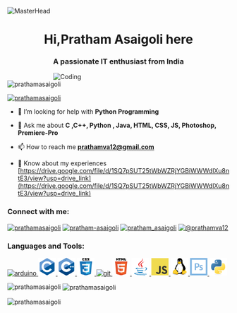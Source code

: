 ![MasterHead](https://previews.123rf.com/images/karpenkoilia/karpenkoilia1805/karpenkoilia180500027/102146167-vector-line-web-concept-for-programming-linear-web-banner-for-coding-.jpg)
<h1 align="center">Hi,Pratham Asaigoli here </h1>
<h3 align="center">A passionate IT enthusiast from India</h3>
<img align="right" alt="Coding" width="400" src="https://cdn.dribbble.com/users/1162077/screenshots/3848914/programmer.gif">

<p align="left"> <img src="https://komarev.com/ghpvc/?username=prathamasaigoli&label=Profile%20views&color=0e75b6&style=flat" alt="prathamasaigoli" /> </p>

<p align="left"> <a href="https://twitter.com/PrathamAsaigoli" target="blank"><img src="https://img.shields.io/twitter/follow/prathamasaigoli?logo=twitter&style=for-the-badge" alt="prathamasaigoli" /></a> </p>

- 🤝 I’m looking for help with **Python Programming**

- 💬 Ask me about **C ,C++, Python , Java, HTML, CSS, JS, Photoshop, Premiere-Pro**
- 📫 How to reach me **prathamva12@gmail.com**

- 📄 Know about my experiences [https://drive.google.com/file/d/1SQ7pSUT25tWbWZRjYGBiWWWdlXu8ntE3/view?usp=drive_link](https://drive.google.com/file/d/1SQ7pSUT25tWbWZRjYGBiWWWdlXu8ntE3/view?usp=drive_link)

<h3 align="left">Connect with me:</h3>
<p align="left">
<a href="https://twitter.com/prathamasaigoli" target="blank"><img align="center" src="https://raw.githubusercontent.com/rahuldkjain/github-profile-readme-generator/master/src/images/icons/Social/twitter.svg" alt="prathamasaigoli" height="30" width="40" /></a>
<a href="https://linkedin.com/in/pratham-asaigoli" target="blank"><img align="center" src="https://raw.githubusercontent.com/rahuldkjain/github-profile-readme-generator/master/src/images/icons/Social/linked-in-alt.svg" alt="pratham-asaigoli" height="30" width="40" /></a>
<a href="https://instagram.com/pratham_asaigoli" target="blank"><img align="center" src="https://raw.githubusercontent.com/rahuldkjain/github-profile-readme-generator/master/src/images/icons/Social/instagram.svg" alt="pratham_asaigoli" height="30" width="40" /></a>
<a href="https://www.hackerrank.com/@prathamva12" target="blank"><img align="center" src="https://raw.githubusercontent.com/rahuldkjain/github-profile-readme-generator/master/src/images/icons/Social/hackerrank.svg" alt="@prathamva12" height="30" width="40" /></a>
</p>

<h3 align="left">Languages and Tools:</h3>
<p align="left"> <a href="https://www.arduino.cc/" target="_blank" rel="noreferrer"> <img src="https://cdn.worldvectorlogo.com/logos/arduino-1.svg" alt="arduino" width="40" height="40"/> </a> <a href="https://www.cprogramming.com/" target="_blank" rel="noreferrer"> <img src="https://raw.githubusercontent.com/devicons/devicon/master/icons/c/c-original.svg" alt="c" width="40" height="40"/> </a> <a href="https://www.w3schools.com/cpp/" target="_blank" rel="noreferrer"> <img src="https://raw.githubusercontent.com/devicons/devicon/master/icons/cplusplus/cplusplus-original.svg" alt="cplusplus" width="40" height="40"/> </a> <a href="https://www.w3schools.com/css/" target="_blank" rel="noreferrer"> <img src="https://raw.githubusercontent.com/devicons/devicon/master/icons/css3/css3-original-wordmark.svg" alt="css3" width="40" height="40"/> </a> <a href="https://git-scm.com/" target="_blank" rel="noreferrer"> <img src="https://www.vectorlogo.zone/logos/git-scm/git-scm-icon.svg" alt="git" width="40" height="40"/> </a> <a href="https://www.w3.org/html/" target="_blank" rel="noreferrer"> <img src="https://raw.githubusercontent.com/devicons/devicon/master/icons/html5/html5-original-wordmark.svg" alt="html5" width="40" height="40"/> </a> <a href="https://www.java.com" target="_blank" rel="noreferrer"> <img src="https://raw.githubusercontent.com/devicons/devicon/master/icons/java/java-original.svg" alt="java" width="40" height="40"/> </a> <a href="https://developer.mozilla.org/en-US/docs/Web/JavaScript" target="_blank" rel="noreferrer"> <img src="https://raw.githubusercontent.com/devicons/devicon/master/icons/javascript/javascript-original.svg" alt="javascript" width="40" height="40"/> </a> <a href="https://www.linux.org/" target="_blank" rel="noreferrer"> <img src="https://raw.githubusercontent.com/devicons/devicon/master/icons/linux/linux-original.svg" alt="linux" width="40" height="40"/> </a> <a href="https://www.photoshop.com/en" target="_blank" rel="noreferrer"> <img src="https://raw.githubusercontent.com/devicons/devicon/master/icons/photoshop/photoshop-line.svg" alt="photoshop" width="40" height="40"/> </a> <a href="https://www.python.org" target="_blank" rel="noreferrer"> <img src="https://raw.githubusercontent.com/devicons/devicon/master/icons/python/python-original.svg" alt="python" width="40" height="40"/> </a> </p>

<p><img align="left" src="https://github-readme-stats.vercel.app/api/top-langs?username=prathamasaigoli&show_icons=true&locale=en&layout=compact" alt="prathamasaigoli" /></p>

<p>&nbsp;<img align="center" src="https://github-readme-stats.vercel.app/api?username=prathamasaigoli&show_icons=true&locale=en" alt="prathamasaigoli" /></p>

<p><img align="center" src="https://github-readme-streak-stats.herokuapp.com/?user=prathamasaigoli&" alt="prathamasaigoli" /></p>
